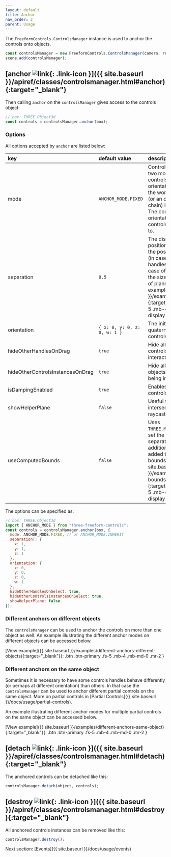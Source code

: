 ```yaml
---
layout: default
title: Anchor
nav_order: 2
parent: Usage
---
```


The `FreeformControls.ControlsManager` instance is used to anchor the controls onto objects.

```js
const controlsManager = new FreeformControls.ControlsManager(camera, renderer.domElement);
scene.add(controlsManager);
```

## [anchor ![link](https://img.icons8.com/ios/24/000000/external-link.png){: .link-icon }]({{ site.baseurl }}/apiref/classes/controlsmanager.html#anchor){:target="_blank"}

Then calling `anchor` on the `controlsManager` gives access to the controls object:

```js
// box: THREE.Object3d
const controls = controlsManager.anchor(box);
```

### Options

All options accepted by `anchor` are listed below:

| key                                | default value                | description                                                                                                                                                                                                                                                                                                                                      |
| :--------------------------------- | :--------------------------- | :-----------------------------------------------------------------------------------------------------------------------------------------------------------------------------------------------------------------------------------------------------------------------------------------                                                       |
| mode                               | `ANCHOR_MODE.FIXED`          | Controls can be anchored in two modes: 1. `FIXED`: The controls retain their orientation with respect to the world even if the object (or an object up its parent chain) is rotating. 2. `INHERIT`: The controls inherit the orientation of the object the controls object is anchored to.                                                       |
| separation                         | `0.5                 `       | The distance between the position of the object and the position of the handles (in case of translation handles), or the radius (in case of rotation handles), or the size of the plane (in case of plane handles. [View example]({{ site.baseurl }}/examples/separation.html){:target="_blank"}{: .btn .fs-5 .mb-4 .mb-md-0 .inherit-display }  |
| orientation                        | `{ x: 0, y: 0, z: 0, w: 1 }` | The initial orientation (in quaternion form) of the controls object.                                                                                                                                                                                                                                                                             |
| hideOtherHandlesOnDrag             | `true`                       | Hide all other handles of the controls object while being interacted with.                                                                                                                                                                                                                                                                       |
| hideOtherControlsInstancesOnDrag   | `true`                       | Hide all other controls objects from the scene when being interacted with.                                                                                                                                                                                                                                                                       |
| isDampingEnabled                   | `true`                       | Enables damping for the controls                                                                                                                                                                                                                                                                                                                 |
| showHelperPlane                    | `false`                      | Useful for debug. Shows the intersection plane used in raycasting.                                                                                                                                                                                                                                                                               |
| useComputedBounds                  | `false`                      | Uses `THREE.Mesh.computeBounds` to set the separation; if separation is provided in addition to this option, it is added to the computed bounds. [View example]({{ site.baseurl }}/examples/compute-bounds.html){:target="_blank"}{: .btn .fs-5 .mb-4 .mb-md-0 .inherit-display }                                                                |

The options can be specified as:

```js
// box: THREE.Object3d
import { ANCHOR_MODE } from "three-freeform-controls";
const controls = controlsManager.anchor(box, {
  mode: ANCHOR_MODE.FIXED, // or ANCHOR_MODE.INHERIT
  separationT: {
    x: 1,
    y: 1,
    z: 1
  },
  orientation: {
    x: 0,
    y: 0,
    z: 0,
    w: 1
  },
  hideOtherHandlesOnSelect: true,
  hideOtherControlsInstancesOnSelect: true,
  showHelperPlane: false
});
```

### Different anchors on different objects

The `controlsManager` can be used to anchor the controls on more than one object as well.
An example illustrating the different anchor modes on different objects can be accessed below.

[View example]({{ site.baseurl }}/examples/different-anchors-different-objects){:target="_blank"}{: .btn .btn-primary .fs-5 .mb-4 .mb-md-0 .mr-2 }

### Different anchors on the same object

Sometimes it is necessary to have some controls handles behave differently (or perhaps at different orientation) than others. In that case the `controlsManager` can be used to anchor different partial controls on the same object.
More on partial controls in [Partial Controls]({{ site.baseurl }}/docs/usage/partial-controls).

An example illustrating different anchor modes for multiple partial controls on the same object can be accessed below.

[View example]({{ site.baseurl }}/examples/different-anchors-same-object){:target="_blank"}{: .btn .btn-primary .fs-5 .mb-4 .mb-md-0 .mr-2 }

## [detach ![link](https://img.icons8.com/ios/24/000000/external-link.png){: .link-icon }]({{ site.baseurl }}/apiref/classes/controlsmanager.html#detach){:target="_blank"}

The anchored controls can be detached like this:

```js
controlsManager.detach(object, controls);
```

## [destroy ![link](https://img.icons8.com/ios/24/000000/external-link.png){: .link-icon }]({{ site.baseurl }}/apiref/classes/controlsmanager.html#destroy){:target="_blank"}

All anchored controls instances can be removed like this:

```js
controlsManager.destroy();
```

Next section: [Events]({{ site.baseurl }}/docs/usage/events)
